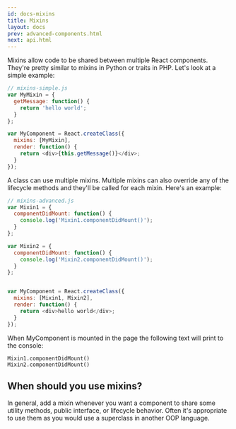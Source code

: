 ```yaml
---
id: docs-mixins
title: Mixins
layout: docs
prev: advanced-components.html
next: api.html
---
```


Mixins allow code to be shared between multiple React components. They're pretty similar to mixins in Python or traits in PHP. Let's look at a simple example:

```javascript
// mixins-simple.js
var MyMixin = {
  getMessage: function() {
    return 'hello world';
  }
};

var MyComponent = React.createClass({
  mixins: [MyMixin],
  render: function() {
    return <div>{this.getMessage()}</div>;
  }
});
```

A class can use multiple mixins. Multiple mixins can also override any of the lifecycle methods and they'll be called for each mixin. Here's an example:

```javascript
// mixins-advanced.js
var Mixin1 = {
  componentDidMount: function() {
    console.log('Mixin1.componentDidMount()');
  }
};

var Mixin2 = {
  componentDidMount: function() {
    console.log('Mixin2.componentDidMount()');
  }
};


var MyComponent = React.createClass({
  mixins: [Mixin1, Mixin2],
  render: function() {
    return <div>hello world</div>;
  }
});
```

When MyComponent is mounted in the page the following text will print to the console:

```
Mixin1.componentDidMount()
Mixin2.componentDidMount()
```

## When should you use mixins?

In general, add a mixin whenever you want a component to share some utility methods, public interface, or lifecycle behavior. Often it's appropriate to use them as you would use a superclass in another OOP language.
